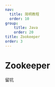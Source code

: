 ```yaml
---
nav:
  title: 简明教程
  order: 10
group:
	title: Java
	order: 20
title: Zookeeper
order: 3
---
```


# Zookeeper

留坑